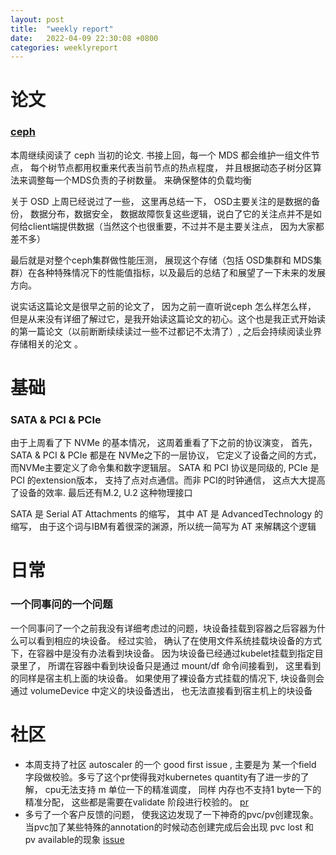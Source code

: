 ```yaml
---
layout: post
title:  "weekly report"
date:   2022-04-09 22:30:08 +0800
categories: weeklyreport
---
```


# 论文 

### [ceph](https://www.usenix.org/legacy/event/osdi06/tech/full_papers/weil/weil_html/index.html)


本周继续阅读了 ceph 当初的论文. 书接上回，每一个 MDS 都会维护一组文件节点， 每个树节点都用权重来代表当前节点的热点程度， 并且根据动态子树分区算法来调整每一个MDS负责的子树数量。 来确保整体的负载均衡

关于 OSD 上周已经说过了一些， 这里再总结一下， OSD主要关注的是数据的备份， 数据分布，数据安全， 数据故障恢复这些逻辑，说白了它的关注点并不是如何给client端提供数据（当然这个也很重要，不过并不是主要关注点， 因为大家都差不多）

最后就是对整个ceph集群做性能压测， 展现这个存储（包括 OSD集群和 MDS集群）在各种特殊情况下的性能值指标，以及最后的总结了和展望了一下未来的发展方向。

说实话这篇论文是很早之前的论文了， 因为之前一直听说ceph 怎么样怎么样， 但是从来没有详细了解过它，是我开始读这篇论文的初心。这个也是我正式开始读的第一篇论文（以前断断续续读过一些不过都记不太清了）, 之后会持续阅读业界存储相关的沦文 。


# 基础

### SATA & PCI & PCIe

由于上周看了下 NVMe 的基本情况， 这周着重看了下之前的协议演变， 首先， SATA & PCI & PCIe 都是在 NVMe之下的一层协议， 它定义了设备之间的方式，而NVMe主要定义了命令集和数字逻辑层。 SATA 和 PCI 协议是同级的, PCIe 是 PCI 的extension版本， 支持了点对点通信。而非 PCI的时钟通信， 这点大大提高了设备的效率. 最后还有M.2, U.2 这种物理接口

SATA 是 Serial AT  Attachments 的缩写， 其中 AT 是 AdvancedTechnology 的缩写， 由于这个词与IBM有着很深的渊源，所以统一简写为 AT 来解耦这个逻辑



# 日常

### 一个同事问的一个问题

一个同事问了一个之前我没有详细考虑过的问题，块设备挂载到容器之后容器为什么可以看到相应的块设备。
经过实验， 确认了在使用文件系统挂载块设备的方式下，在容器中是没有办法看到块设备。 因为块设备已经通过kubelet挂载到指定目录里了， 所谓在容器中看到块设备只是通过 mount/df 命令间接看到， 这里看到的同样是宿主机上面的块设备。
如果使用了裸设备方式挂载的情况下, 块设备则会通过 volumeDevice 中定义的块设备透出， 也无法直接看到宿主机上的块设备


# 社区

- 本周支持了社区 autoscaler 的一个 good first issue , 主要是为 某一个field 字段做校验。多亏了这个pr使得我对kubernetes quantity有了进一步的了解， cpu无法支持 m 单位一下的精准调度， 同样 内存也不支持1 byte一下的精准分配， 这些都是需要在validate 阶段进行校验的。 [pr](https://github.com/kubernetes/autoscaler/pull/4798)
- 多亏了一个客户反馈的问题， 使我这边发现了一下神奇的pvc/pv创建现象。 当pvc加了某些特殊的annotation的时候动态创建完成后会出现 pvc lost 和 pv available的现象 [issue](https://github.com/kubernetes/kubernetes/issues/109393)